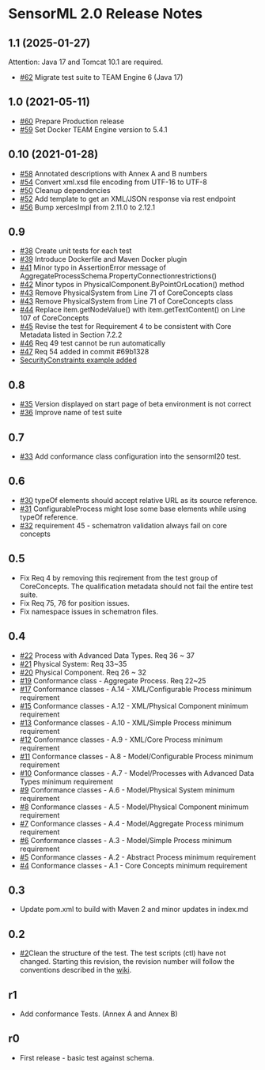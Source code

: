 # SensorML 2.0 Release Notes

## 1.1 (2025-01-27)

Attention: Java 17 and Tomcat 10.1 are required.

- [#62](https://github.com/opengeospatial/ets-sensorml20/issues/62) Migrate test suite to TEAM Engine 6 (Java 17)

## 1.0 (2021-05-11)

- [#60](https://github.com/opengeospatial/ets-sensorml20/issues/60) Prepare Production release
- [#59](https://github.com/opengeospatial/ets-sensorml20/pull/59) Set Docker TEAM Engine version to 5.4.1

## 0.10 (2021-01-28)

- [#58](https://github.com/opengeospatial/ets-sensorml20/pull/58) Annotated descriptions with Annex A and B numbers
- [#54](https://github.com/opengeospatial/ets-sensorml20/issues/54) Convert xml.xsd file encoding from UTF-16 to UTF-8
- [#50](https://github.com/opengeospatial/ets-sensorml20/issues/50) Cleanup dependencies
- [#52](https://github.com/opengeospatial/ets-sensorml20/issues/52) Add template to get an XML/JSON response via rest endpoint
- [#56](https://github.com/opengeospatial/ets-sensorml20/pull/56) Bump xercesImpl from 2.11.0 to 2.12.1

## 0.9
- [#38](https://github.com/opengeospatial/ets-sensorml20/issues/38) Create unit tests for each test
- [#39](https://github.com/opengeospatial/ets-sensorml20/issues/39) Introduce Dockerfile and Maven Docker plugin
- [#41](https://github.com/opengeospatial/ets-sensorml20/issues/41) Minor typo in AssertionError message of AggregateProcessSchema.PropertyConnectionrestrictions()
- [#42](https://github.com/opengeospatial/ets-sensorml20/issues/42) Minor typos in PhysicalComponent.ByPointOrLocation() method
- [#43](https://github.com/opengeospatial/ets-sensorml20/issues/43) Remove PhysicalSystem from Line 71 of CoreConcepts class
- [#43](https://github.com/opengeospatial/ets-sensorml20/issues/43) Remove PhysicalSystem from Line 71 of CoreConcepts class
- [#44](https://github.com/opengeospatial/ets-sensorml20/issues/44) Replace item.getNodeValue() with item.getTextContent() on Line 107 of CoreConcepts
- [#45](https://github.com/opengeospatial/ets-sensorml20/issues/45) Revise the test for Requirement 4 to be consistent with Core Metadata listed in Section 7.2.2
- [#46](https://github.com/opengeospatial/ets-sensorml20/issues/46) Req 49 test cannot be run automatically
- [#47](https://github.com/opengeospatial/ets-sensorml20/issues/47) Req 54 added in commit #69b1328
- [SecurityConstraints example added](https://github.com/opengeospatial/ets-sensorml20/blob/master/src/test/resources/OEM_Sensor_SecurityConstraints.xml)

## 0.8
- [#35](https://github.com/opengeospatial/ets-sensorml20/issues/35) Version displayed on start page of beta environment is not correct
- [#36](https://github.com/opengeospatial/ets-sensorml20/issues/36) Improve name of test suite
## 0.7
- [#33](https://github.com/opengeospatial/ets-sensorml20/issues/33) Add conformance class configuration into the sensorml20 test. 

## 0.6 
- [#30](https://github.com/opengeospatial/ets-sensorml20/issues/30) typeOf elements should accept relative URL as its source reference. 
- [#31](https://github.com/opengeospatial/ets-sensorml20/issues/31) ConfigurableProcess might lose some base elements while using typeOf reference.   
- [#32](https://github.com/opengeospatial/ets-sensorml20/issues/32) requirement 45 - schematron validation always fail on core concepts 

## 0.5
- Fix Req 4 by removing this reqirement from the test group of CoreConcepts. The qualification metadata should not fail the entire test suite. 
- Fix Req 75, 76 for position issues.
- Fix namespace issues in schematron files.

## 0.4
- [#22](https://github.com/opengeospatial/ets-sensorml20/issues/22) Process with Advanced Data Types. Req 36 ~ 37
- [#21](https://github.com/opengeospatial/ets-sensorml20/issues/21) Physical System: Req 33~35
- [#20](https://github.com/opengeospatial/ets-sensorml20/issues/20) Physical Component. Req 26 ~ 32
- [#19](https://github.com/opengeospatial/ets-sensorml20/issues/19) Conformance class - Aggregate Process. Req 22~25
- [#17](https://github.com/opengeospatial/ets-sensorml20/issues/17) Conformance classes - A.14 - XML/Configurable Process minimum requirement
- [#15](https://github.com/opengeospatial/ets-sensorml20/issues/15) Conformance classes - A.12 - XML/Physical Component minimum requirement
- [#13](https://github.com/opengeospatial/ets-sensorml20/issues/13) Conformance classes - A.10 - XML/Simple Process minimum requirement
- [#12](https://github.com/opengeospatial/ets-sensorml20/issues/12) Conformance classes - A.9 - XML/Core Process minimum requirement
- [#11](https://github.com/opengeospatial/ets-sensorml20/issues/11) Conformance classes - A.8 - Model/Configurable Process minimum requirement
- [#10](https://github.com/opengeospatial/ets-sensorml20/issues/10) Conformance classes - A.7 - Model/Processes with Advanced Data Types minimum requirement
- [#9](https://github.com/opengeospatial/ets-sensorml20/issues/9) Conformance classes - A.6 - Model/Physical System minimum requirement
- [#8](https://github.com/opengeospatial/ets-sensorml20/issues/8) Conformance classes - A.5 - Model/Physical Component minimum requirement
- [#7](https://github.com/opengeospatial/ets-sensorml20/issues/7) Conformance classes - A.4 - Model/Aggregate Process minimum requirement
- [#6](https://github.com/opengeospatial/ets-sensorml20/issues/6) Conformance classes - A.3 - Model/Simple Process minimum requirement
- [#5](https://github.com/opengeospatial/ets-sensorml20/issues/5) Conformance classes - A.2 - Abstract Process minimum requirement
- [#4](https://github.com/opengeospatial/ets-sensorml20/issues/4) Conformance classes - A.1 - Core Concepts minimum requirement

## 0.3

- Update pom.xml to build with Maven 2 and minor updates in index.md

## 0.2

- [#2](https://github.com/opengeospatial/ets-sensorml20/issues/2)Clean the structure of the test. The test scripts (ctl) have not changed. Starting this revision, the revision number will follow the conventions described in the [wiki](https://github.com/opengeospatial/cite/wiki/OGC-Compliance-Testing-Tools).

## r1

  * Add conformance Tests. (Annex A and Annex B)

## r0

  * First release - basic test against schema.
